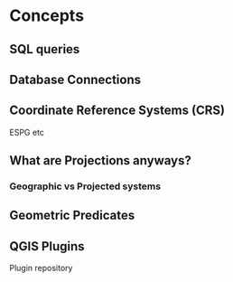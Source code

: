 # Concepts

## SQL queries

## Database Connections

## Coordinate Reference Systems (CRS)

ESPG etc
## What are Projections anyways?
### Geographic vs Projected systems

## Geometric Predicates

## QGIS Plugins
Plugin repository
